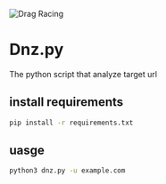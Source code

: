 ![Drag Racing](Dnz.jpeg)
# Dnz.py
 The python script that analyze target url 
## install requirements 
 ```bash
 pip install -r requirements.txt
 ```
## uasge
 ```bash
 python3 dnz.py -u example.com
 ```
